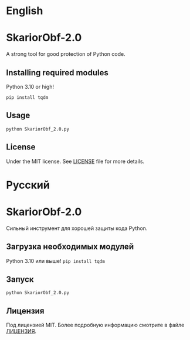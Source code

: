 # English

# SkariorObf-2.0
A strong tool for good protection of Python code.

## Installing required modules
Python 3.10 or high!

`pip install tqdm`

## Usage
`python SkariorObf_2.0.py`

## License
Under the MIT license. See [LICENSE](https://github.com/Doremii109/SkariorObf-2.0/blob/main/LICENSE) file for more details.


# Русский

# SkariorObf-2.0
Сильный инструмент для хорошей защиты кода Python.

## Загрузка необходимых модулей
Python 3.10 или выше!
`pip install tqdm`

## Запуск
`python SkariorObf_2.0.py`

## Лицензия
Под лицензией MIT. Более подробную информацию смотрите в файле [ЛИЦЕНЗИЯ](https://github.com/Doremii109/SkariorObf-2.0/blob/main/LICENSE).
